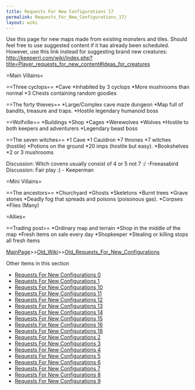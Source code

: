 ```yaml
---
title: Requests For New Configurations 17
permalink: Requests_For_New_Configurations_17/
layout: wiki
---
```

Use this page for new maps made from existing monsters and tiles.
Should feel free to use suggested content if it has already been scheduled.
However, use this link instead for suggesting brand new creatures:
http://keeperrl.com/wiki/index.php?title=Player_requests_for_new_content#Ideas_for_creatures

=Main Villains=

==Three cyclops==
*Cave
*Inhabited by 3 cyclops
*More mushrooms than normal
*3 Chests containing random goodies

==The forty thieves==
*Large/Complex cave maze dungeon
*Map full of bandits, treasure and traps.
*Hostile legendary humanoid boss

==Wolfville==
*Buildings
*Shop
*Cages
*Werewolves
*Wolves
*Hostile to both keepers and adventurers
*Legendary beast boss

==The seven witches==
*1 Cave
*1 Cauldron
*7 thrones
*7 witches (hostile)
*Potions on the ground
*20 imps (hostile but easy).
*Bookshelves
*2 or 3 mushrooms

Discussion: Witch covens usually consist of 4 or 5 not 7 :/ -Freeasabird
Discussion: Fair play :) - Keeperman

=Mini Villains=

==The ancestors==
*Churchyard
*Ghosts
*Skeletons
*Burnt trees
*Grave stones
*Deadly fog that spreads and poisons (poisonous gas).
*Corpses
*Flies (Many)

=Allies=

==Trading post==
*Ordinary map and terrain
*Shop in the middle of the map
*Fresh items on sale every day
*Shopkeeper
*Stealing or killing stops all fresh items

[MainPage](/keeperrl_wiki/ "wikilink")>>[Old_Wiki](/keeperrl_wiki/Old_Wiki "wikilink")>>[Old_Requests_For_New_Configurations](/keeperrl_wiki/Old_Requests_For_New_Configurations "wikilink")

Other items in this section
-    [Requests For New Configurations 0](/keeperrl_wiki/Requests_For_New_Configurations_0 "wikilink")
-    [Requests For New Configurations 1](/keeperrl_wiki/Requests_For_New_Configurations_1 "wikilink")
-    [Requests For New Configurations 10](/keeperrl_wiki/Requests_For_New_Configurations_10 "wikilink")
-    [Requests For New Configurations 11](/keeperrl_wiki/Requests_For_New_Configurations_11 "wikilink")
-    [Requests For New Configurations 12](/keeperrl_wiki/Requests_For_New_Configurations_12 "wikilink")
-    [Requests For New Configurations 13](/keeperrl_wiki/Requests_For_New_Configurations_13 "wikilink")
-    [Requests For New Configurations 14](/keeperrl_wiki/Requests_For_New_Configurations_14 "wikilink")
-    [Requests For New Configurations 15](/keeperrl_wiki/Requests_For_New_Configurations_15 "wikilink")
-    [Requests For New Configurations 16](/keeperrl_wiki/Requests_For_New_Configurations_16 "wikilink")
-    [Requests For New Configurations 18](/keeperrl_wiki/Requests_For_New_Configurations_18 "wikilink")
-    [Requests For New Configurations 2](/keeperrl_wiki/Requests_For_New_Configurations_2 "wikilink")
-    [Requests For New Configurations 3](/keeperrl_wiki/Requests_For_New_Configurations_3 "wikilink")
-    [Requests For New Configurations 4](/keeperrl_wiki/Requests_For_New_Configurations_4 "wikilink")
-    [Requests For New Configurations 5](/keeperrl_wiki/Requests_For_New_Configurations_5 "wikilink")
-    [Requests For New Configurations 6](/keeperrl_wiki/Requests_For_New_Configurations_6 "wikilink")
-    [Requests For New Configurations 7](/keeperrl_wiki/Requests_For_New_Configurations_7 "wikilink")
-    [Requests For New Configurations 8](/keeperrl_wiki/Requests_For_New_Configurations_8 "wikilink")
-    [Requests For New Configurations 9](/keeperrl_wiki/Requests_For_New_Configurations_9 "wikilink")
